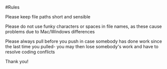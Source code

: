 #Rules

Please keep file paths short and sensible

Please do not use funky characters or spaces in file names, as these cause problems due to Mac/Windows differences

Please always pull before you push in case somebody has done work since the last time you pulled- you may then lose somebody's work and have to resolve coding conflicts

Thank you!
